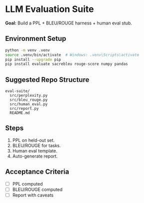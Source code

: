 # LLM Evaluation Suite
**Goal:** Build a PPL + BLEU/ROUGE harness + human eval stub.


## Environment Setup
```bash
python -m venv .venv
source .venv/bin/activate  # Windows: .venv\Scripts\activate
pip install --upgrade pip
pip install evaluate sacrebleu rouge-score numpy pandas
```


## Suggested Repo Structure
```
eval-suite/
  src/perplexity.py
  src/bleu_rouge.py
  src/human_eval.py
  src/report.py
  README.md
```


## Steps
1. PPL on held-out set.
2. BLEU/ROUGE for tasks.
3. Human eval template.
4. Auto-generate report.

## Acceptance Criteria
- [ ] PPL computed
- [ ] BLEU/ROUGE computed
- [ ] Report with caveats
